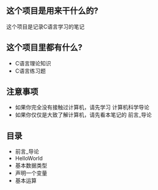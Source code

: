 ## 这个项目是用来干什么的?
这个项目是记录C语言学习的笔记
## 这个项目里都有什么?
* C语言理论知识
* C语言练习题
## 注意事项
* 如果你完全没有接触过计算机，请先学习 计算机科学导论
* 如果你仅仅是大致了解计算机，请先看本笔记的 前言_导论
## 目录
* 前言_导论
* HelloWorld
* 基本数据类型
* 声明一个变量
* 基本运算